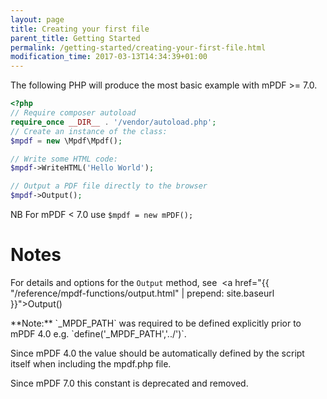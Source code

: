 ```yaml
---
layout: page
title: Creating your first file
parent_title: Getting Started
permalink: /getting-started/creating-your-first-file.html
modification_time: 2017-03-13T14:34:39+01:00
---
```

The following PHP will produce the most basic example with mPDF >= 7.0.

```php
<?php
// Require composer autoload
require_once __DIR__ . '/vendor/autoload.php';
// Create an instance of the class:
$mpdf = new \Mpdf\Mpdf();

// Write some HTML code:
$mpdf->WriteHTML('Hello World');

// Output a PDF file directly to the browser
$mpdf->Output();
```

NB For mPDF < 7.0 use `$mpdf = new mPDF();`

# Notes

For details and options for the `Output` method, see 
<a href="{{ "/reference/mpdf-functions/output.html" | prepend: site.baseurl }}">Output()</a>


<div class="alert alert-info" role="alert" markdown="1">
  **Note:** `_MPDF_PATH` was required to be defined explicitly prior to mPDF 4.0 e.g. `define('_MPDF_PATH','../')`.

  Since mPDF 4.0 the value should be automatically defined by the script itself when including the mpdf.php file.

  Since mPDF 7.0 this constant is deprecated and removed.
</div>

